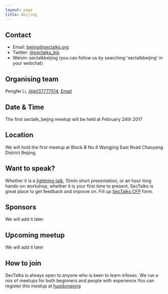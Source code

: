 ```yaml
---
layout: page
title: Beijing
---
```


## Contact

* Email: [beijng@sectalks.org](mailto:beijing@sectalks.org)
* Twitter: [@sectalks_bjs](https://twitter.com/sectalks_bjs)
* Weixin: sectalkbeijing (you can follow us by searching 'sectalkbeijing' in your webchat)


## Organising team
Pengfei Li, [@lpf37777514](https://twitter.com/lpf37777514), [Email](mailto:beijing@sectalks.org)

## Date & Time
The first sectalk_beijng meetup will be held at February 24th 2017

## Location
We will hold the first meetup at Block B No.4 Wangjing East Road Chaoyang District Beijing.

## Want to speak?
Whether it is a [lightning talk](https://en.wikipedia.org/wiki/Lightning_talk), 10min short presentation, or an hour long hands-on workshop, whether it is your first time to present, SecTalks is great place to get feedback and improve on.
Fill up [SecTalks CFP](http://j.mp/sectalkscfp) form.

## Sponsors
We will add it later

## Upcoming meetup
We will add it later

## How to join
SecTalks is always open to anyone who is keen to learn infosec. We run a mix of meetups for both beginners and people with experience.You can register this meetup at [huodongxing](http://www.huodongxing.com/event/7371734817900)  
